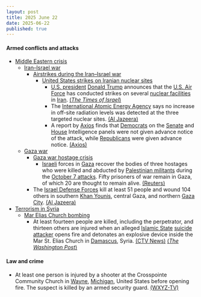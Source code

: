 ```yaml
---
layout: post
title: 2025 June 22
date: 2025-06-22
published: true
---
```



#### Armed conflicts and attacks

* [Middle Eastern crisis](https://en.wikipedia.org/wiki/Middle_Eastern_crisis_%282023-present%29 "Middle Eastern crisis (2023-present)")
  * [Iran–Israel war](https://en.wikipedia.org/wiki/Iran%E2%80%93Israel_war "Iran–Israel war")
    * [Airstrikes during the Iran–Israel war](https://en.wikipedia.org/wiki/List_of_airstrikes_during_the_Iran%E2%80%93Israel_war "List of airstrikes during the Iran–Israel war")
      * [United States strikes on Iranian nuclear sites](https://en.wikipedia.org/wiki/United_States_strikes_on_Iranian_nuclear_sites "United States strikes on Iranian nuclear sites")
        + [U.S. president](https://en.wikipedia.org/wiki/President_of_the_United_States "President of the United States") [Donald Trump](https://en.wikipedia.org/wiki/Donald_Trump "Donald Trump") announces that the [U.S. Air Force](https://en.wikipedia.org/wiki/U.S._Air_Force "U.S. Air Force") has conducted strikes on several [nuclear facilities](https://en.wikipedia.org/wiki/Nuclear_facilities_in_Iran "Nuclear facilities in Iran") in [Iran](https://en.wikipedia.org/wiki/Iran "Iran"). [(*The Times of Israel*)](https://www.timesofisrael.com/liveblog_entry/trump-announces-that-us-has-completed-successful-attack-on-three-iran-nuke-sites/)
        + The [International Atomic Energy Agency](https://en.wikipedia.org/wiki/International_Atomic_Energy_Agency "International Atomic Energy Agency") says no increase in off-site radiation levels was detected at the three targeted nuclear sites. [(Al Jazeera)](https://www.aljazeera.com/news/2025/6/22/us-bombs-irans-nuclear-sites-what-we-know-so-far)
        + A report by [Axios](https://en.wikipedia.org/wiki/Axios_%28website%29 "Axios (website)") finds that [Democrats](https://en.wikipedia.org/wiki/Democratic_Party_%28United_States%29 "Democratic Party (United States)") on the [Senate](https://en.wikipedia.org/wiki/United_States_Senate_Select_Committee_on_Intelligence "United States Senate Select Committee on Intelligence") and [House](https://en.wikipedia.org/wiki/United_States_House_Permanent_Select_Committee_on_Intelligence "United States House Permanent Select Committee on Intelligence") Intelligence panels were not given advance notice of the attack, while [Republicans](https://en.wikipedia.org/wiki/Republican_Party_%28United_States%29 "Republican Party (United States)") were given advance notice. [(Axios)](https://www.axios.com/2025/06/22/democrats-trump-iran-nuclear-facilities)
  * [Gaza war](https://en.wikipedia.org/wiki/Gaza_war "Gaza war")
    * [Gaza war hostage crisis](https://en.wikipedia.org/wiki/Gaza_war_hostage_crisis "Gaza war hostage crisis")
      * [Israeli](https://en.wikipedia.org/wiki/Israel "Israel") forces in [Gaza](https://en.wikipedia.org/wiki/Gaza_Strip "Gaza Strip") recover the bodies of three hostages who were killed and abducted by [Palestinian militants](https://en.wikipedia.org/wiki/Palestinian_militant "Palestinian militant") during the [October 7 attacks](https://en.wikipedia.org/wiki/October_7_attacks "October 7 attacks"). Fifty prisoners of war remain in Gaza, of which 20 are thought to remain alive. [(Reuters)](https://www.reuters.com/world/middle-east/israeli-forces-recover-bodies-three-hostages-gaza-2025-06-22/)
    * The [Israel Defense Forces](https://en.wikipedia.org/wiki/Israel_Defense_Forces "Israel Defense Forces") kill at least 51 people and wound 104 others in southern [Khan Younis](https://en.wikipedia.org/wiki/Khan_Younis "Khan Younis"), central Gaza, and northern [Gaza City](https://en.wikipedia.org/wiki/Gaza_City "Gaza City"). [(Al Jazeera)](https://aje.io/819lk2?update=3792152)
* [Terrorism in Syria](https://en.wikipedia.org/wiki/Terrorism_in_Syria "Terrorism in Syria")
  * [Mar Elias Church bombing](https://en.wikipedia.org/wiki/Mar_Elias_Church_bombing "Mar Elias Church bombing")
    * At least fourteen people are killed, including the perpetrator, and thirteen others are injured when an alleged [Islamic State](https://en.wikipedia.org/wiki/Islamic_State "Islamic State") [suicide attacker](https://en.wikipedia.org/wiki/Suicide_attack "Suicide attack") opens fire and detonates an explosive device inside the Mar St. Elias Church in [Damascus](https://en.wikipedia.org/wiki/Damascus "Damascus"), Syria. [(CTV News)](https://www.ctvnews.ca/world/article/suicide-bomber-strikes-syrian-church-near-damascus-during-mass/) [(*The Washington Post*)](https://www.washingtonpost.com/world/2025/06/22/syria-church-attack-damascus-mass/55765d8a-4f88-11f0-baaa-ba1025f321a8_story.html)

#### Law and crime

* At least one person is injured by a shooter at the Crosspointe Community Church in [Wayne](https://en.wikipedia.org/wiki/Wayne%2C_Michigan "Wayne, Michigan"), [Michigan](https://en.wikipedia.org/wiki/Michigan "Michigan"), United States before opening fire. The suspect is killed by an armed security guard. [(WXYZ-TV)](https://www.wxyz.com/news/active-shooter-shot-killed-by-wayne-church-security-guard-multiple-people-injured)
